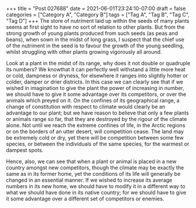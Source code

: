 +++
title = "Post 027688"
date = 2021-06-01T23:24:10-07:00
draft = false
categories = ["Category A", "Category B"]
tags = ["Tag A", "Tag B", "Tag C", "Tag D"]
+++
The store of nutriment laid up within the seeds of many plants seems at first sight to have no sort of relation to other plants. But from the strong growth of young plants produced from such seeds (as peas and beans), when sown in the midst of long grass, I suspect that the chief use of the nutriment in the seed is to favour the growth of the young seedling, whilst struggling with other plants growing vigorously all around.

Look at a plant in the midst of its range, why does it not double or quadruple its numbers? We knowthat it can perfectly well withstand a little more heat or cold, dampness or dryness, for elsewhere it ranges into slightly hotter or colder, damper or drier districts. In this case we can clearly see that if we wished in imagination to give the plant the power of increasing in number, we should have to give it some advantage over its competitors, or over the animals which preyed on it. On the confines of its geographical range, a change of constitution with respect to climate would clearly be an advantage to our plant; but we have reason to believe that only a few plants or animals range so far, that they are destroyed by the rigour of the climate alone. Not until we reach the extreme confines of life, in the Arctic regions or on the borders of an utter desert, will competition cease. The land may be extremely cold or dry, yet there will be competition between some few species, or between the individuals of the same species, for the warmest or dampest spots.

Hence, also, we can see that when a plant or animal is placed in a new country amongst new competitors, though the climate may be exactly the same as in its former home, yet the conditions of its life will generally be changed in an essential manner. If we wished to increase its average numbers in its new home, we should have to modify it in a different way to what we should have done in its native country; for we should have to give it some advantage over a different set of competitors or enemies.
